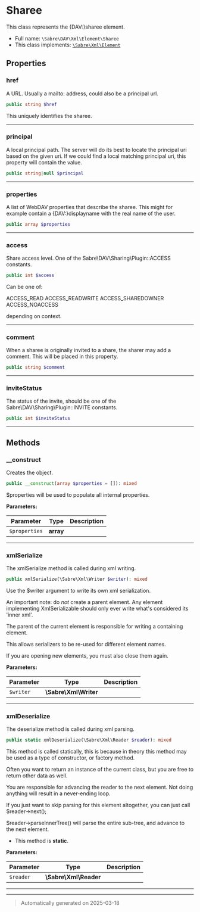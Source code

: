 
# Sharee

This class represents the {DAV:}sharee element.



* Full name: `\Sabre\DAV\Xml\Element\Sharee`
* This class implements:
[`\Sabre\Xml\Element`](../../../Xml/Element.md)



## Properties


### href

A URL. Usually a mailto: address, could also be a principal url.

```php
public string $href
```

This uniquely identifies the sharee.




***

### principal

A local principal path. The server will do its best to locate the
principal uri based on the given uri. If we could find a local matching
principal uri, this property will contain the value.

```php
public string|null $principal
```






***

### properties

A list of WebDAV properties that describe the sharee. This might for
example contain a {DAV:}displayname with the real name of the user.

```php
public array $properties
```






***

### access

Share access level. One of the Sabre\DAV\Sharing\Plugin::ACCESS
constants.

```php
public int $access
```

Can be one of:

ACCESS_READ
ACCESS_READWRITE
ACCESS_SHAREDOWNER
ACCESS_NOACCESS

depending on context.




***

### comment

When a sharee is originally invited to a share, the sharer may add
a comment. This will be placed in this property.

```php
public string $comment
```






***

### inviteStatus

The status of the invite, should be one of the
Sabre\DAV\Sharing\Plugin::INVITE constants.

```php
public int $inviteStatus
```






***

## Methods


### __construct

Creates the object.

```php
public __construct(array $properties = []): mixed
```

$properties will be used to populate all internal properties.






**Parameters:**

| Parameter | Type | Description |
|-----------|------|-------------|
| `$properties` | **array** |  |





***

### xmlSerialize

The xmlSerialize method is called during xml writing.

```php
public xmlSerialize(\Sabre\Xml\Writer $writer): mixed
```

Use the $writer argument to write its own xml serialization.

An important note: do _not_ create a parent element. Any element
implementing XmlSerializable should only ever write what's considered
its 'inner xml'.

The parent of the current element is responsible for writing a
containing element.

This allows serializers to be re-used for different element names.

If you are opening new elements, you must also close them again.






**Parameters:**

| Parameter | Type | Description |
|-----------|------|-------------|
| `$writer` | **\Sabre\Xml\Writer** |  |





***

### xmlDeserialize

The deserialize method is called during xml parsing.

```php
public static xmlDeserialize(\Sabre\Xml\Reader $reader): mixed
```

This method is called statically, this is because in theory this method
may be used as a type of constructor, or factory method.

Often you want to return an instance of the current class, but you are
free to return other data as well.

You are responsible for advancing the reader to the next element. Not
doing anything will result in a never-ending loop.

If you just want to skip parsing for this element altogether, you can
just call $reader->next();

$reader->parseInnerTree() will parse the entire sub-tree, and advance to
the next element.

* This method is **static**.




**Parameters:**

| Parameter | Type | Description |
|-----------|------|-------------|
| `$reader` | **\Sabre\Xml\Reader** |  |





***


***
> Automatically generated on 2025-03-18
